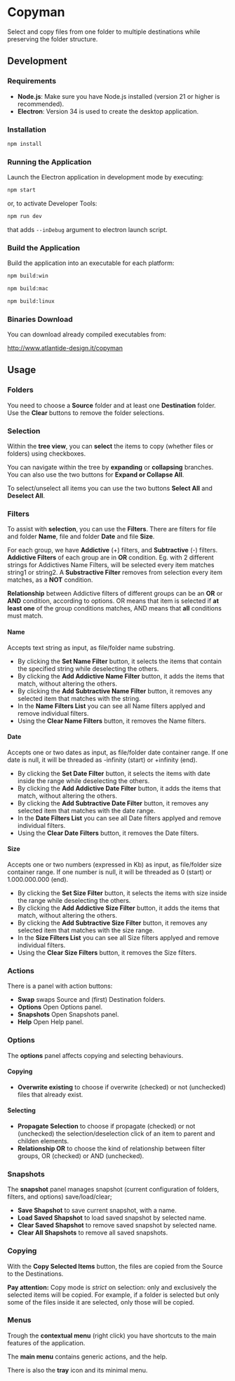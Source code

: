 # Copyman

Select and copy files from one folder to multiple destinations while preserving the folder structure.

## Development

### Requirements

- **Node.js**: Make sure you have Node.js installed (version 21 or higher is recommended).
- **Electron**: Version 34 is used to create the desktop application.

### Installation

```bash
npm install
```

### Running the Application

Launch the Electron application in development mode by executing:

```bash
npm start
```

or, to activate Developer Tools:
```bash
npm run dev
```
that adds `--inDebug` argument to electron launch script.

### Build the Application

Build the application into an executable for each platform:

```bash
npm build:win
```
```bash
npm build:mac
```
```bash
npm build:linux
```

### Binaries Download
You can download already compiled executables from:

http://www.atlantide-design.it/copyman

## Usage

### Folders
You need to choose a **Source** folder and at least one **Destination** folder.  
Use the **Clear** buttons to remove the folder selections.

### Selection
Within the **tree view**, you can **select** the items to copy (whether files or folders) using checkboxes.

You can navigate within the tree by **expanding** or **collapsing** branches.  
You can also use the two buttons for **Expand or Collapse All**.

To select/unselect all items you can use the two buttons **Select All** and **Deselect All**.

### Filters
To assist with **selection**, you can use the **Filters**.
There are filters for file and folder **Name**, file and folder **Date** and file **Size**.

For each group, we have **Addictive** (+) filters, and **Subtractive** (-) filters.
**Addictive Filters** of each group are in **OR** condition. Eg. with 2 different strings for Addictives Name Filters, will be selected every item matches string1 or string2.
A **Substractive Filter** removes from selection every item matches, as a **NOT** condition.

**Relationship** between Addictive filters of different groups can be an **OR** or **AND** condition, according to options.
OR means that item is selected if **at least one** of the group conditions matches, AND means that **all** conditions must match.

#### Name
Accepts text string as input, as file/folder name substring.
- By clicking the **Set Name Filter** button, it selects the items that contain the specified string while deselecting the others.
- By clicking the **Add Addictive Name Filter** button, it adds the items that match, without altering the others.
- By clicking the **Add Subtractive Name Filter** button, it removes any selected item that matches with the string.
- In the **Name Filters List** you can see all Name filters applyed and remove individual filters.
- Using the **Clear Name Filters** button, it removes the Name filters.  

#### Date
Accepts one or two dates as input, as file/folder date container range. If one date is null, it will be threaded as -infinity (start) or  +infinity (end).
- By clicking the **Set Date Filter** button, it selects the items with date inside the range while deselecting the others.
- By clicking the **Add Addictive Date Filter** button, it adds the items that match, without altering the others.
- By clicking the **Add Subtractive Date Filter** button, it removes any selected item that matches with the date range.
- In the **Date Filters List** you can see all Date filters applyed and remove individual filters.
- Using the **Clear Date Filters** button, it removes the Date filters.

#### Size
Accepts one or two numbers (expressed in Kb) as input, as file/folder size container range. If one number is null, it will be threaded as 0 (start) or  1.000.000.000 (end).
- By clicking the **Set Size Filter** button, it selects the items with size inside the range while deselecting the others.
- By clicking the **Add Addictive Size Filter** button, it adds the items that match, without altering the others.
- By clicking the **Add Subtractive Size Filter** button, it removes any selected item that matches with the size range.
- In the **Size Filters List** you can see all Size filters applyed and remove individual filters.
- Using the **Clear Size Filters** button, it removes the Size filters.

### Actions
There is a panel with action buttons:
- **Swap** swaps Source and (first) Destination folders.
- **Options** Open Options panel.
- **Snapshots** Open Snapshots panel.
- **Help** Open Help panel.

### Options
The **options** panel affects copying and selecting behaviours.

#### Copying
- **Overwrite existing** to choose if overwrite (checked) or not (unchecked) files that already exist.

#### Selecting
- **Propagate Selection** to choose if propagate (checked) or not (unchecked) the selection/deselection click of an item to parent and childen elements.
- **Relationship OR** to choose the kind of relationship between filter groups, OR (checked) or AND (unchecked).

### Snapshots
The **snapshot** panel manages snapshot (current configuration of folders, filters, and options) save/load/clear;
- **Save Shapshot** to save current snapshot, with a name.
- **Load Saved Shapshot** to load saved snapshot by selected name.
- **Clear Saved Shapshot** to remove saved snapshot by selected name.
- **Clear All Shapshots** to remove all saved snapshots.

### Copying
With the **Copy Selected Items** button, the files are copied from the Source to the Destinations.

**Pay attention:** Copy mode is *strict* on selection: 
only and exclusively the selected items will be copied. 
For example, if a folder is selected but only some of the files inside it are selected, only those will be copied.

### Menus
Trough the **contextual menu** (right click) you have shortcuts to the main features of the application.

The **main menu** contains generic actions, and the help.

There is also the **tray** icon and its minimal menu.



